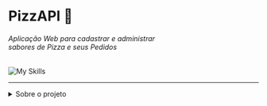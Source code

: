 
  # PizzAPI 🍕
  ###### Aplicação Web para cadastrar e administrar <br> sabores de Pizza e seus Pedidos
  ![My Skills](https://skillicons.dev/icons?i=html,css,ts,react,nodejs,express,mongodb)

---

<details>
  <summary>Sobre o projeto</summary>
  
  * Interface web com HTML, CSS, JS, TS e REACT.JS
  * Uma WEB API REST, feita com Node.js e Express.js com Typescript
  * Um banco de dados Mongodb para permanencia de dados
  * Cadastre e administre Sabores de Pizzas e Pedidos
    
</details>
